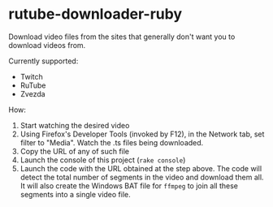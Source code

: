 # rutube-downloader-ruby

Download video files from the sites that generally don't want you to download videos from.

Currently supported:
  * Twitch
  * RuTube
  * Zvezda
  
How:
1) Start watching the desired video
2) Using Firefox's Developer Tools (invoked by F12), in the Network tab, set filter to "Media". Watch the .ts files being downloaded.
3) Copy the URL of any of such file
4) Launch the console of this project (`rake console`)
5) Launch the code with the URL obtained at the step above. The code will detect the total number of segments in the video and download them all. It will also create the Windows BAT file for `ffmpeg` to join all these segments into a single video file.
